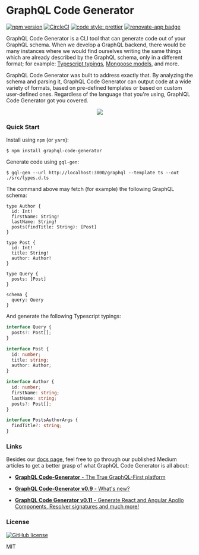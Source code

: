 # GraphQL Code Generator

[![npm version](https://badge.fury.io/js/graphql-code-generator.svg)](https://badge.fury.io/js/graphql-code-generator)
[![CircleCI](https://circleci.com/gh/dotansimha/graphql-code-generator/tree/master.svg?style=svg)](https://circleci.com/gh/dotansimha/graphql-code-generator/tree/master)
[![code style: prettier](https://img.shields.io/badge/code_style-prettier-ff69b4.svg?style=flat-square)](https://github.com/prettier/prettier)
[![renovate-app badge][renovate-badge]][renovate-app]

[renovate-badge]: https://img.shields.io/badge/renovate-app-blue.svg
[renovate-app]: https://renovateapp.com/

GraphQL Code Generator is a CLI tool that can generate code out of your GraphQL schema. When we develop a GraphQL backend, there would be many instances where we would find ourselves writing the same things which are already described by the GraphQL schema, only in a different format; for example: [Typescript typings](https://www.typescriptlang.org/), [Mongoose models](https://mongoosejs.com/), and more.

GraphQL Code Generator was built to address exactly that. By analyzing the schema and parsing it, GraphQL Code Generator can output code at a wide variety of formats, based on pre-defined templates or based on custom user-defined ones. Regardless of the language that you're using, GraphlQL Code Generator got you covered.

<p align="center">
    <img src="https://github.com/dotansimha/graphql-code-generator/blob/master/logo.png?raw=true" />
</p>

### Quick Start

Install using `npm` (or `yarn`):

    $ npm install graphql-code-generator

Generate code using `gql-gen`:

    $ gql-gen --url http://localhost:3000/graphql --template ts --out ./src/types.d.ts

The command above may fetch (for example) the following GraphQL schema:

```gql
type Author {
  id: Int!
  firstName: String!
  lastName: String!
  posts(findTitle: String): [Post]
}

type Post {
  id: Int!
  title: String!
  author: Author!
}

type Query {
  posts: [Post]
}

schema {
  query: Query
}
```

And generate the following Typescript typings:

```ts
interface Query {
  posts?: Post[];
}

interface Post {
  id: number;
  title: string;
  author: Author;
}

interface Author {
  id: number;
  firstName: string;
  lastName: string;
  posts?: Post[];
}

interface PostsAuthorArgs {
  findTitle?: string;
}
```

### Links

Besides our [docs page](https://graphql-code-generator.com/docs/getting-started/index), feel free to go through our published Medium articles to get a better grasp of what GraphQL Code Generator is all about:

- [**GraphQL Code-Generator** - The True GraphQL-First platform](https://medium.com/@dotansimha/graphql-code-generator-a34e3785e6fb)

- [**GraphQL Code-Generator v0.9** - What's new?](https://medium.com/@dotansimha/whats-new-in-graphql-code-generator-0-9-0-dba6c9e365d)

- [**GraphQL Code Generator v0.11** - Generate React and Angular Apollo Components, Resolver signatures and much more!](https://medium.com/the-guild/graphql-code-generator-v0-11-15bb9b02899e)

### License

[![GitHub license](https://img.shields.io/badge/license-MIT-lightgrey.svg?maxAge=2592000)](https://raw.githubusercontent.com/apollostack/apollo-ios/master/LICENSE)

MIT
